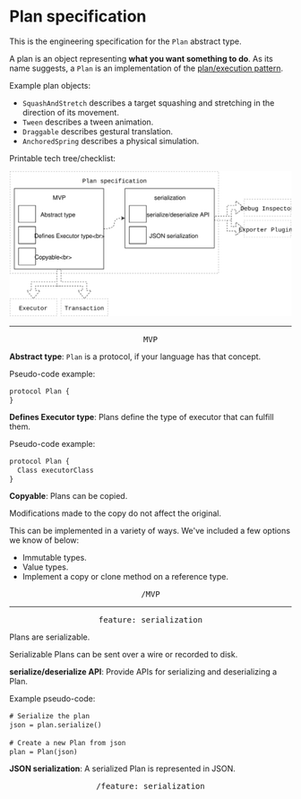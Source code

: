 # Plan specification

This is the engineering specification for the `Plan` abstract type.

A plan is an object representing **what you want something to do**.  As its name suggests, a `Plan` is an implementation of the [plan/execution pattern](../../plan-execution-pattern.md).

Example plan objects:

- `SquashAndStretch` describes a target squashing and stretching in the direction of its movement.
- `Tween` describes a tween animation.
- `Draggable` describes gestural translation.
- `AnchoredSpring` describes a physical simulation.

Printable tech tree/checklist:

![](../../_assets/PlanTechTree.svg)

---

<p style="text-align:center"><tt>MVP</tt></p>

**Abstract type**: `Plan` is a protocol, if your language has that concept.

Pseudo-code example:

    protocol Plan {
    }

**Defines Executor type**: Plans define the type of executor that can fulfill them.

Pseudo-code example:

    protocol Plan {
      Class executorClass
    }

**Copyable**: Plans can be copied.

Modifications made to the copy do not affect the original.

This can be implemented in a variety of ways. We've included a few options we know of below:

- Immutable types.
- Value types.
- Implement a copy or clone method on a reference type.

<p style="text-align:center"><tt>/MVP</tt></p>

---

<p style="text-align:center"><tt>feature: serialization</tt></p>

Plans are serializable.

Serializable Plans can be sent over a wire or recorded to disk.

**serialize/deserialize API**: Provide APIs for serializing and deserializing a Plan.

Example pseudo-code:

    # Serialize the plan
    json = plan.serialize()
    
    # Create a new Plan from json
    plan = Plan(json)

**JSON serialization**: A serialized Plan is represented in JSON.

<p style="text-align:center"><tt>/feature: serialization</tt></p>
